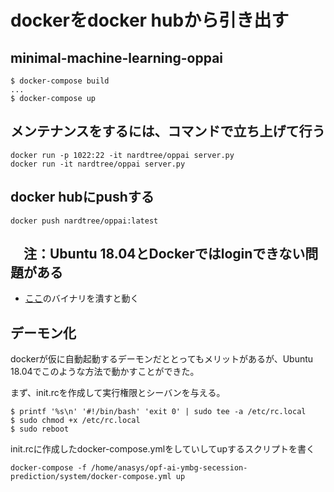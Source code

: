 # dockerをdocker hubから引き出す

## minimal-machine-learning-oppai
```console
$ docker-compose build
...
$ docker-compose up
```

## メンテナンスをするには、コマンドで立ち上げて行う
```console
docker run -p 1022:22 -it nardtree/oppai server.py
docker run -it nardtree/oppai server.py
```

## docker hubにpushする
```console
docker push nardtree/oppai:latest
```


## 　注：Ubuntu 18.04とDockerではloginできない問題がある
 - [ここ](https://github.com/docker/cli/issues/1136#issuecomment-399537945)のバイナリを潰すと動く
 
## デーモン化
dockerが仮に自動起動するデーモンだととってもメリットがあるが、Ubuntu 18.04でこのような方法で動かすことができた。

まず、init.rcを作成して実行権限とシーバンを与える。  

```console
$ printf '%s\n' '#!/bin/bash' 'exit 0' | sudo tee -a /etc/rc.local
$ sudo chmod +x /etc/rc.local
$ sudo reboot
```

init.rcに作成したdocker-compose.ymlをしていしてupするスクリプトを書く  
```
docker-compose -f /home/anasys/opf-ai-ymbg-secession-prediction/system/docker-compose.yml up
```

